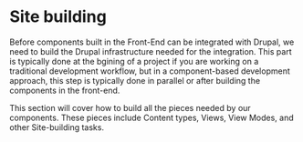 # Site building

Before components built in the Front-End can be integrated with Drupal, we need to build the Drupal infrastructure needed for the integration.  This part is typically done at the bgining of a project if you are working on a traditional development workflow, but in a component-based development approach, this step is typically done in parallel or after building the components in the front-end.

This section will cover how to build all the pieces needed by our components.  These pieces include Content types, Views, View Modes, and other Site-building tasks.
